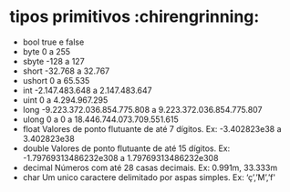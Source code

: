 # tipos primitivos :chirengrinning:
- bool true e false
- byte 0 a 255
- sbyte -128 a 127
- short -32.768 a 32.767
- ushort 0 a 65.535
- int -2.147.483.648 a 2.147.483.647
- uint 0 a 4.294.967.295
- long -9.223.372.036.854.775.808 a 9.223.372.036.854.775.807
- ulong 0 a 0 a 18.446.744.073.709.551.615
- float Valores de ponto flutuante de até 7 dígitos. Ex: -3.402823e38 a 3.402823e38
- double Valores de ponto flutuante de até 15 dígitos. Ex: -1.79769313486232e308 a 1.79769313486232e308
- decimal Números com até 28 casas decimais. Ex: 0.991m, 33.333m
- char Um unico caractere delimitado por aspas simples. Ex: ‘ç’,’M’,’f'